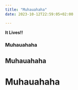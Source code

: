```yaml
---
title: "Muhauahaha"
date: 2023-10-12T22:59:05+02:00

---
```


**It Lives!!**

### Muhauahaha
## Muhauahaha
# Muhauahaha
